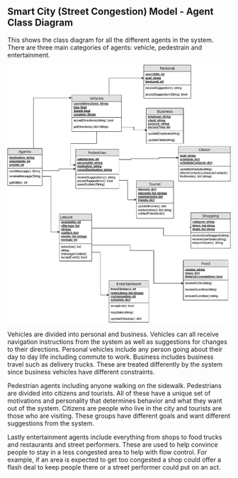 ## Smart City (Street Congestion) Model - Agent Class Diagram

This shows the class diagram for all the different agents in the system. There are three main categories of agents: vehicle, pedestrain and entertainment.

![Agent Class Diagram](../images/Agent.png)

Vehicles are divided into personal and business. Vehicles can all receive navigation instructions from the system as well as suggestions for changes to their directions.
Personal vehicles include any person going about their day to day life including commute to work.
Business includes business travel such as delivery trucks. These are treated differently by the system since business vehicles
have different constraints.

Pedestrian agents including anyone walking on the sidewalk. Pedestrians are divided into citizens and tourists. 
All of these have a unique set of motivations and personality that determines behavior and what they want out of the system.
Citizens are people who live in the city and tourists are those who are visiting. These groups have different goals and want different suggestions from the system.

Lastly entertainment agents include everything from shops to food trucks and restaurants and street performers. 
These are used to help convince people to stay in a less congested area to help with flow control. For example, if an area is 
expected to get too congested a shop could offer a flash deal to keep people there or a street performer could put on an act.
